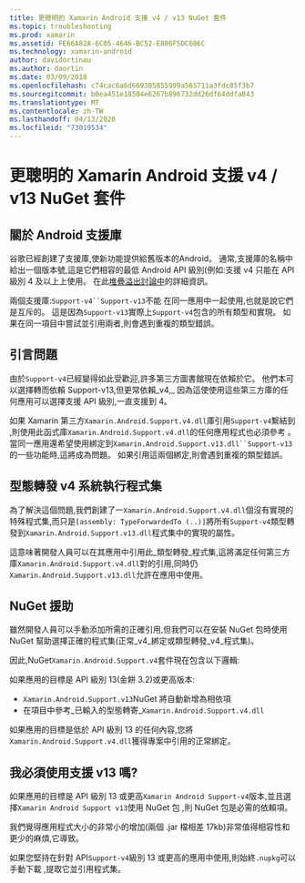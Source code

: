 ```yaml
---
title: 更聰明的 Xamarin Android 支援 v4 / v13 NuGet 套件
ms.topic: troubleshooting
ms.prod: xamarin
ms.assetid: FE66A82A-6C05-4646-BC52-E806F5DC606C
ms.technology: xamarin-android
author: davidortinau
ms.author: daortin
ms.date: 03/09/2018
ms.openlocfilehash: c74cac6a6d669385855999a565711a3fdc85f3b7
ms.sourcegitcommit: b0ea451e18504e6267b896732dd26df64ddfa843
ms.translationtype: MT
ms.contentlocale: zh-TW
ms.lasthandoff: 04/13/2020
ms.locfileid: "73019534"
---
```

# <a name="smarter-xamarin-android-support-v4--v13-nuget-packages"></a>更聰明的 Xamarin Android 支援 v4 / v13 NuGet 套件

## <a name="about-the-android-support-libraries"></a>關於 Android 支援庫

谷歌已經創建了支援庫,使新功能提供給舊版本的Android。 通常,支援庫的名稱中給出一個版本號,這是它們相容的最低 Android API 級別(例如:支援 v4 只能在 API 級別 4 及以上上使用。 在此[堆疊溢出討論中](https://stackoverflow.com/questions/9926403/android-support-package-compatibility-library-use-v4-or-v13)的詳細資訊。 

兩個支援庫:`Support-v4``Support-v13`不能 在同一應用中一起使用,也就是說它們是互斥的。 這是因為`Support-v13`實際上`Support-v4`包含的所有類型和實現。 如果在同一項目中嘗試並引用兩者,則會遇到重複的類型錯誤。

## <a name="problems-with-referencing"></a>引言問題

由於`Support-v4`已經變得如此受歡迎,許多第三方圖書館現在依賴於它。 他們本可以選擇轉而依賴 Support-v13,但更常依賴_v4,_ 因為這使使用這些第三方庫的任何應用可以選擇支援 API 級別,一直支援到 4。

如果 Xamarin 第三方`Xamarin.Android.Support.v4.dll`庫引用`Support-v4`繫結到 ,則使用此函式庫`Xamarin.Android.Support.v4.dll`的任何應用程式也必須參考 。 當同一應用還希望使用綁定到`Xamarin.Android.Support.v13.dll``Support-v13`的一些功能時,這將成為問題。 如果引用這兩個綁定,則會遇到重複的類型錯誤。

## <a name="type-forwarded-v4-binding-assembly"></a>型態轉發 v4 系統執行程式集

為了解決這個問題,我們創建了一`Xamarin.Android.Support.v4.dll`個沒有實現的特殊程式集,而只是`[assembly: TypeForwardedTo (..)]`將所有`Support-v4`類型轉發到`Xamarin.Android.Support.v13.dll`程式集中的實現的屬性。

這意味著開發人員可以在其應用中引用此_類型轉發_程式集,這將滿足任何第三方庫`Xamarin.Android.Support.v4.dll`對的引用,同時仍`Xamarin.Android.Support.v13.dll`允許在應用中使用。

## <a name="nuget-assistance"></a>NuGet 援助

雖然開發人員可以手動添加所需的正確引用,但我們可以在安裝 NuGet 包時使用 NuGet 幫助選擇正確的程式集(正常_v4_綁定或類型轉發_v4_程式集)。

因此,NuGet`Xamarin.Android.Support.v4`套件現在包含以下邏輯:

如果應用的目標是 API 級別 13(金餅 3.2)或更高版本:

* `Xamarin.Android.Support.v13`NuGet 將自動新增為相依項
* 在項目中參考_已輸入的型態轉寄_`Xamarin.Android.Support.v4.dll`

如果應用的目標是低於 API 級別 13 的任何內容,您將`Xamarin.Android.Support.v4.dll`獲得專案中引用的正常綁定。

## <a name="do-i-have-to-use-support-v13"></a>我必須使用支援 v13 嗎?

如果應用的目標是 API 級別 13 或更高`Xamarin Android Support-v4`版本,並且選擇`Xamarin Android Support v13`使用 NuGet 包 ,則 NuGet 包是必需的依賴項。

我們覺得應用程式大小的非常小的增加(兩個 .jar 檔相差 17kb)非常值得相容性和更少的麻煩,它導致。

如果您堅持在針對 API`Support-v4`級別 13 或更高的應用中使用,則始終`.nupkg`可以手動下載 ,提取它並引用程式集。
